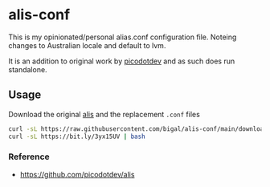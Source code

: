 # alis-conf

This is my opinionated/personal alias.conf configuration file. Noteing changes to Australian locale and default to lvm.

It is an addition to original work by [picodotdev](https://github.com/picodotdev/alis) and as such does run standalone.

## Usage

Download the original [alis](https://github.com/picodotdev/alis) and the replacement `.conf` files

```sh
curl -sL https://raw.githubusercontent.com/bigal/alis-conf/main/download.sh | bash # Download alis conf files
curl -sL https://bit.ly/3yx15UV | bash                                               # Alternative download URL with URL shortenerl 
```

### Reference

* https://github.com/picodotdev/alis
